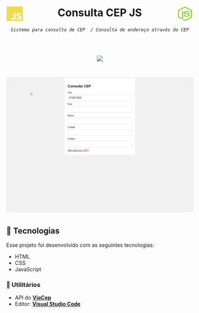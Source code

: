 
<h1 align="center"><img align="left" height="40" width="45" src="https://github.com/devicons/devicon/blob/master/icons/javascript/javascript-plain.svg">
Consulta CEP JS<img align="right" height="40" width="45" src="https://github.com/devicons/devicon/blob/master/icons/nodejs/nodejs-original.svg"></h1>


 <div align="center">

   <cite align="center">`Sistema para consulta de CEP  / Consulta de endereço através do CEP`</cite>

</div>
<br><br>
<p align="center">
<img src="http://img.shields.io/static/v1?label=STATUS&message=CONCLUIDO&color=orange&style=for-the-badge"/>
</p>

<h1 align="center">
    <img  src="./gif/consulta-CEP.gif" />
</h1>


## 🚀 Tecnologias

Esse projeto foi desenvolvido com as seguintes tecnologias:

- HTML
- CSS
- JavaScript


### 📑 Utilitários
- API do **[ViaCep](https://viacep.com.br/)**
- Editor: **[Visual Studio Code](https://code.visualstudio.com/)**
